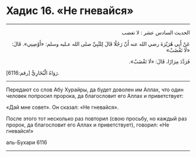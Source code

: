 <h1 class="hadith-header">Хадис 16. «Не гневайся»</h1>

<hr>

<p class="arabic-text" dir="rtl">
الحديث السادس عشر : لا تغضب
</p>

<p class="arabic-text" dir="rtl">
عَنْ أَبِي هُرَيْرَةَ رضي الله عنه أَنّ رَجُلًا قَالَ لِلنَّبِيِّ صلى الله عـليه وسلم: «أَوْصِنِي». قَالَ: «لَا تَغْضَبْ»
</p>

<p class="arabic-text" dir="rtl">
فَرَدَّدَ مِرَارًا، قَالَ: «لَا تَغْضَبْ».
</p>

<p class="arabic-subtext">
رَوَاهُ الْبُخَارِيُّ [رقم:6116].
</p>

<hr>

<p class="russian-text">
Передают со слов Абу Хурайры, да будет доволен им Аллах, что один человек попросил пророка, да благословит его Аллах и приветствует:
</p>

<p class="russian-text">
«Дай мне совет». Он сказал: «Не гневайся». 
</p>

<p class="russian-text">
После этого тот несколько раз повторил (свою просьбу, но каждый раз пророк, да благословит его Аллах и приветствует), говорил: «Не гневайся!»
</p>

<p class="russian-subtext">
аль-Бухари 6116
</p>

<hr class="endline">
